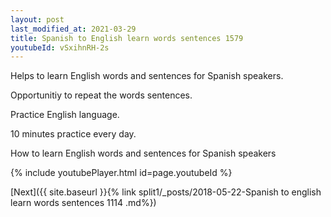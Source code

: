 ```yaml
---
layout: post
last_modified_at: 2021-03-29
title: Spanish to English learn words sentences 1579 
youtubeId: vSxihnRH-2s
---
```

 
 
Helps to learn English words and sentences for Spanish speakers.

Opportunitiy to repeat the words sentences. 

Practice English language. 
 
10 minutes practice every day. 
 
How to learn English words and sentences for Spanish speakers 
 
{% include youtubePlayer.html id=page.youtubeId %}
 
 
[Next]({{ site.baseurl }}{% link  split1/_posts/2018-05-22-Spanish to english learn words sentences 1114 .md%})
 
